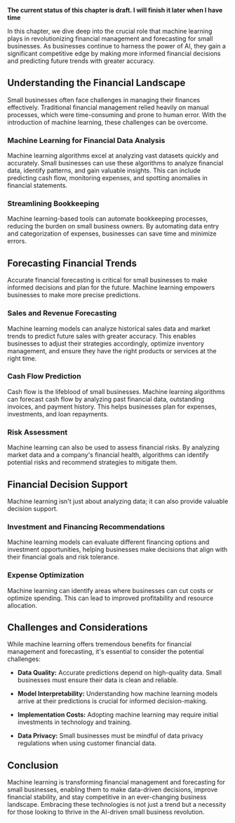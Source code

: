 **The current status of this chapter is draft. I will finish it later when I have time**

In this chapter, we dive deep into the crucial role that machine learning plays in revolutionizing financial management and forecasting for small businesses. As businesses continue to harness the power of AI, they gain a significant competitive edge by making more informed financial decisions and predicting future trends with greater accuracy.

Understanding the Financial Landscape
-------------------------------------

Small businesses often face challenges in managing their finances effectively. Traditional financial management relied heavily on manual processes, which were time-consuming and prone to human error. With the introduction of machine learning, these challenges can be overcome.

### **Machine Learning for Financial Data Analysis**

Machine learning algorithms excel at analyzing vast datasets quickly and accurately. Small businesses can use these algorithms to analyze financial data, identify patterns, and gain valuable insights. This can include predicting cash flow, monitoring expenses, and spotting anomalies in financial statements.

### **Streamlining Bookkeeping**

Machine learning-based tools can automate bookkeeping processes, reducing the burden on small business owners. By automating data entry and categorization of expenses, businesses can save time and minimize errors.

Forecasting Financial Trends
----------------------------

Accurate financial forecasting is critical for small businesses to make informed decisions and plan for the future. Machine learning empowers businesses to make more precise predictions.

### **Sales and Revenue Forecasting**

Machine learning models can analyze historical sales data and market trends to predict future sales with greater accuracy. This enables businesses to adjust their strategies accordingly, optimize inventory management, and ensure they have the right products or services at the right time.

### **Cash Flow Prediction**

Cash flow is the lifeblood of small businesses. Machine learning algorithms can forecast cash flow by analyzing past financial data, outstanding invoices, and payment history. This helps businesses plan for expenses, investments, and loan repayments.

### **Risk Assessment**

Machine learning can also be used to assess financial risks. By analyzing market data and a company's financial health, algorithms can identify potential risks and recommend strategies to mitigate them.

Financial Decision Support
--------------------------

Machine learning isn't just about analyzing data; it can also provide valuable decision support.

### **Investment and Financing Recommendations**

Machine learning models can evaluate different financing options and investment opportunities, helping businesses make decisions that align with their financial goals and risk tolerance.

### **Expense Optimization**

Machine learning can identify areas where businesses can cut costs or optimize spending. This can lead to improved profitability and resource allocation.

Challenges and Considerations
-----------------------------

While machine learning offers tremendous benefits for financial management and forecasting, it's essential to consider the potential challenges:

* **Data Quality:** Accurate predictions depend on high-quality data. Small businesses must ensure their data is clean and reliable.

* **Model Interpretability:** Understanding how machine learning models arrive at their predictions is crucial for informed decision-making.

* **Implementation Costs:** Adopting machine learning may require initial investments in technology and training.

* **Data Privacy:** Small businesses must be mindful of data privacy regulations when using customer financial data.

Conclusion
----------

Machine learning is transforming financial management and forecasting for small businesses, enabling them to make data-driven decisions, improve financial stability, and stay competitive in an ever-changing business landscape. Embracing these technologies is not just a trend but a necessity for those looking to thrive in the AI-driven small business revolution.
